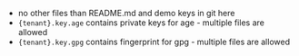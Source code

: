 * no other files than README.md and demo keys in git here
* `{tenant}.key.age` contains private keys for age - multiple files are allowed
* `{tenant}.key.gpg` contains fingerprint for gpg - multiple files are allowed
